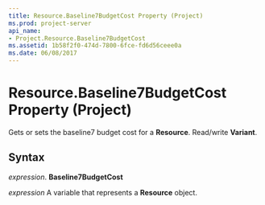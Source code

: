 ```yaml
---
title: Resource.Baseline7BudgetCost Property (Project)
ms.prod: project-server
api_name:
- Project.Resource.Baseline7BudgetCost
ms.assetid: 1b58f2f0-474d-7800-6fce-fd6d56ceee0a
ms.date: 06/08/2017
---
```



# Resource.Baseline7BudgetCost Property (Project)

Gets or sets the baseline7 budget cost for a **Resource**. Read/write **Variant**.


## Syntax

 _expression_. **Baseline7BudgetCost**

 _expression_ A variable that represents a **Resource** object.


